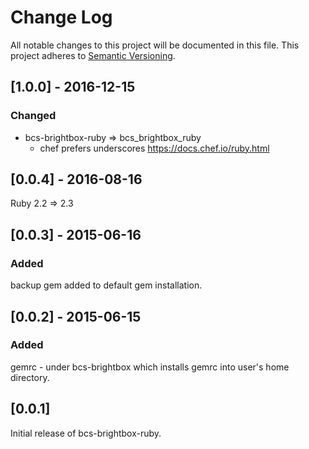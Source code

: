 # Change Log
All notable changes to this project will be documented in this file.
This project adheres to [Semantic Versioning](http://semver.org/).

## [1.0.0] -  2016-12-15
### Changed
  - bcs-brightbox-ruby => bcs_brightbox_ruby
    - chef prefers underscores https://docs.chef.io/ruby.html

## [0.0.4] -  2016-08-16
Ruby 2.2 => 2.3

## [0.0.3] -  2015-06-16
### Added
backup gem added to default gem installation.

## [0.0.2] -  2015-06-15
### Added
gemrc - under bcs-brightbox which installs gemrc into user's home directory.

## [0.0.1]

Initial release of bcs-brightbox-ruby.
